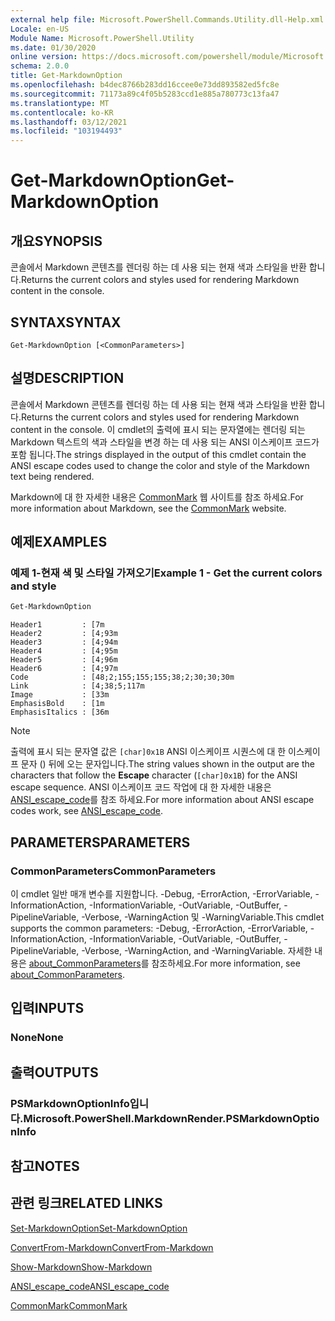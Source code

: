```yaml
---
external help file: Microsoft.PowerShell.Commands.Utility.dll-Help.xml
Locale: en-US
Module Name: Microsoft.PowerShell.Utility
ms.date: 01/30/2020
online version: https://docs.microsoft.com/powershell/module/Microsoft.PowerShell.Utility/Get-MarkdownOption?view=powershell-7&WT.mc_id=ps-gethelp
schema: 2.0.0
title: Get-MarkdownOption
ms.openlocfilehash: b4dec8766b283dd16ccee0e73dd893582ed5fc8e
ms.sourcegitcommit: 71173a89c4f05b5283ccd1e885a780773c13fa47
ms.translationtype: MT
ms.contentlocale: ko-KR
ms.lasthandoff: 03/12/2021
ms.locfileid: "103194493"
---
```

# <span data-ttu-id="86da5-102">Get-MarkdownOption</span><span class="sxs-lookup"><span data-stu-id="86da5-102">Get-MarkdownOption</span></span>

## <span data-ttu-id="86da5-103">개요</span><span class="sxs-lookup"><span data-stu-id="86da5-103">SYNOPSIS</span></span>
<span data-ttu-id="86da5-104">콘솔에서 Markdown 콘텐츠를 렌더링 하는 데 사용 되는 현재 색과 스타일을 반환 합니다.</span><span class="sxs-lookup"><span data-stu-id="86da5-104">Returns the current colors and styles used for rendering Markdown content in the console.</span></span>

## <span data-ttu-id="86da5-105">SYNTAX</span><span class="sxs-lookup"><span data-stu-id="86da5-105">SYNTAX</span></span>

```
Get-MarkdownOption [<CommonParameters>]
```

## <span data-ttu-id="86da5-106">설명</span><span class="sxs-lookup"><span data-stu-id="86da5-106">DESCRIPTION</span></span>

<span data-ttu-id="86da5-107">콘솔에서 Markdown 콘텐츠를 렌더링 하는 데 사용 되는 현재 색과 스타일을 반환 합니다.</span><span class="sxs-lookup"><span data-stu-id="86da5-107">Returns the current colors and styles used for rendering Markdown content in the console.</span></span> <span data-ttu-id="86da5-108">이 cmdlet의 출력에 표시 되는 문자열에는 렌더링 되는 Markdown 텍스트의 색과 스타일을 변경 하는 데 사용 되는 ANSI 이스케이프 코드가 포함 됩니다.</span><span class="sxs-lookup"><span data-stu-id="86da5-108">The strings displayed in the output of this cmdlet contain the ANSI escape codes used to change the color and style of the Markdown text being rendered.</span></span>

<span data-ttu-id="86da5-109">Markdown에 대 한 자세한 내용은 [CommonMark](https://commonmark.org/) 웹 사이트를 참조 하세요.</span><span class="sxs-lookup"><span data-stu-id="86da5-109">For more information about Markdown, see the [CommonMark](https://commonmark.org/) website.</span></span>

## <span data-ttu-id="86da5-110">예제</span><span class="sxs-lookup"><span data-stu-id="86da5-110">EXAMPLES</span></span>

### <span data-ttu-id="86da5-111">예제 1-현재 색 및 스타일 가져오기</span><span class="sxs-lookup"><span data-stu-id="86da5-111">Example 1 - Get the current colors and style</span></span>

```powershell
Get-MarkdownOption
```

```Output
Header1         : [7m
Header2         : [4;93m
Header3         : [4;94m
Header4         : [4;95m
Header5         : [4;96m
Header6         : [4;97m
Code            : [48;2;155;155;155;38;2;30;30;30m
Link            : [4;38;5;117m
Image           : [33m
EmphasisBold    : [1m
EmphasisItalics : [36m
```

> [!NOTE]
> <span data-ttu-id="86da5-112">출력에 표시 되는 문자열 값은  `[char]0x1B` ANSI 이스케이프 시퀀스에 대 한 이스케이프 문자 () 뒤에 오는 문자입니다.</span><span class="sxs-lookup"><span data-stu-id="86da5-112">The string values shown in the output are the characters that follow the **Escape** character (`[char]0x1B`) for the ANSI escape sequence.</span></span> <span data-ttu-id="86da5-113">ANSI 이스케이프 코드 작업에 대 한 자세한 내용은 [ANSI_escape_code](https://en.wikipedia.org/wiki/ANSI_escape_code)를 참조 하세요.</span><span class="sxs-lookup"><span data-stu-id="86da5-113">For more information about ANSI escape codes work, see [ANSI_escape_code](https://en.wikipedia.org/wiki/ANSI_escape_code).</span></span>

## <span data-ttu-id="86da5-114">PARAMETERS</span><span class="sxs-lookup"><span data-stu-id="86da5-114">PARAMETERS</span></span>

### <span data-ttu-id="86da5-115">CommonParameters</span><span class="sxs-lookup"><span data-stu-id="86da5-115">CommonParameters</span></span>

<span data-ttu-id="86da5-116">이 cmdlet 일반 매개 변수를 지원합니다. -Debug, -ErrorAction, -ErrorVariable, -InformationAction, -InformationVariable, -OutVariable, -OutBuffer, -PipelineVariable, -Verbose, -WarningAction 및 -WarningVariable.</span><span class="sxs-lookup"><span data-stu-id="86da5-116">This cmdlet supports the common parameters: -Debug, -ErrorAction, -ErrorVariable, -InformationAction, -InformationVariable, -OutVariable, -OutBuffer, -PipelineVariable, -Verbose, -WarningAction, and -WarningVariable.</span></span> <span data-ttu-id="86da5-117">자세한 내용은 [about_CommonParameters](https://go.microsoft.com/fwlink/?LinkID=113216)를 참조하세요.</span><span class="sxs-lookup"><span data-stu-id="86da5-117">For more information, see [about_CommonParameters](https://go.microsoft.com/fwlink/?LinkID=113216).</span></span>

## <span data-ttu-id="86da5-118">입력</span><span class="sxs-lookup"><span data-stu-id="86da5-118">INPUTS</span></span>

### <span data-ttu-id="86da5-119">None</span><span class="sxs-lookup"><span data-stu-id="86da5-119">None</span></span>

## <span data-ttu-id="86da5-120">출력</span><span class="sxs-lookup"><span data-stu-id="86da5-120">OUTPUTS</span></span>

### <span data-ttu-id="86da5-121">PSMarkdownOptionInfo입니다.</span><span class="sxs-lookup"><span data-stu-id="86da5-121">Microsoft.PowerShell.MarkdownRender.PSMarkdownOptionInfo</span></span>

## <span data-ttu-id="86da5-122">참고</span><span class="sxs-lookup"><span data-stu-id="86da5-122">NOTES</span></span>

## <span data-ttu-id="86da5-123">관련 링크</span><span class="sxs-lookup"><span data-stu-id="86da5-123">RELATED LINKS</span></span>

[<span data-ttu-id="86da5-124">Set-MarkdownOption</span><span class="sxs-lookup"><span data-stu-id="86da5-124">Set-MarkdownOption</span></span>](Set-MarkdownOption.md)

[<span data-ttu-id="86da5-125">ConvertFrom-Markdown</span><span class="sxs-lookup"><span data-stu-id="86da5-125">ConvertFrom-Markdown</span></span>](ConvertFrom-Markdown.md)

[<span data-ttu-id="86da5-126">Show-Markdown</span><span class="sxs-lookup"><span data-stu-id="86da5-126">Show-Markdown</span></span>](Show-Markdown.md)

[<span data-ttu-id="86da5-127">ANSI_escape_code</span><span class="sxs-lookup"><span data-stu-id="86da5-127">ANSI_escape_code</span></span>](https://en.wikipedia.org/wiki/ANSI_escape_code)

[<span data-ttu-id="86da5-128">CommonMark</span><span class="sxs-lookup"><span data-stu-id="86da5-128">CommonMark</span></span>](https://commonmark.org/)
